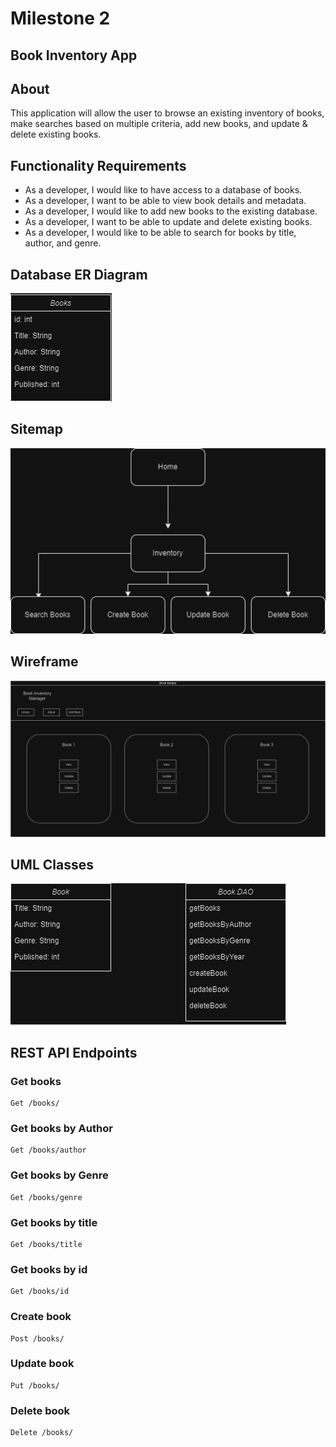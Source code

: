 # Milestone 2
## Book Inventory App

## About
This application will allow the user to browse an existing inventory of books, make searches based on multiple criteria,
add new books, and update & delete existing books.

## Functionality Requirements
- As a developer, I would like to have access to a database of books.
- As a developer, I want to be able to view book details and metadata.
- As a developer, I would like to add new books to the existing database.
- As a developer, I want to be able to update and delete existing books.
- As a developer, I would like to be able to search for books by title, author, and genre.

## Database ER Diagram
![](./screenshots/cst-391-milestone1-databasediagram.png)

## Sitemap
![](./screenshots/cst-391-milestone1-sitemap.png)

## Wireframe
![](./screenshots/cst-391-wireframe.drawio.png)

## UML Classes
![](./screenshots/cst-391-milestone1-uml.png)

## REST API Endpoints

### Get books
    Get /books/
### Get books by Author
    Get /books/author
### Get books by Genre
    Get /books/genre
### Get books by title
    Get /books/title
### Get books by id
    Get /books/id
### Create book
    Post /books/
### Update book
    Put /books/
### Delete book
    Delete /books/